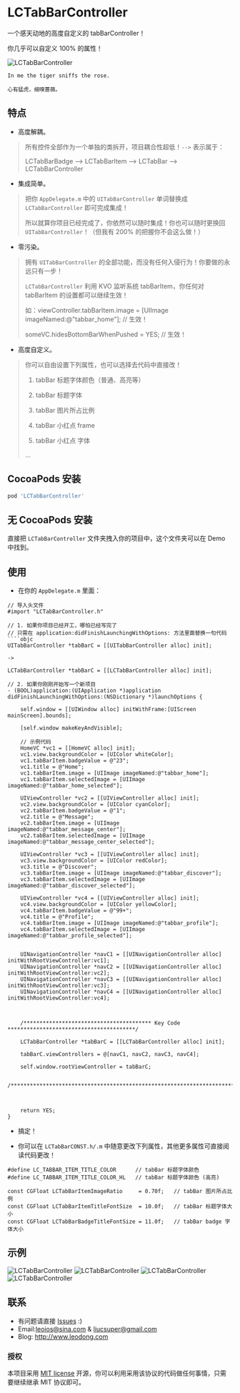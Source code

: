 # LCTabBarController
一个感天动地的高度自定义的 tabBarController！

你几乎可以自定义 100% 的属性！

![LCTabBarController](https://github.com/LeoiOS/LCTabBarController/blob/master/demo01.png)

````
In me the tiger sniffs the rose.

心有猛虎，细嗅蔷薇。
````



## 特点

* 高度解耦。
> 所有控件全部作为一个单独的类拆开，项目耦合性超低！`-->` 表示属于：
>
> LCTabBarBadge --> LCTabBarItem --> LCTabBar --> LCTabBarController

* 集成简单。
> 把你 `AppDelegate.m` 中的 `UITabBarController` 单词替换成 `LCTabBarController` 即可完成集成！
>
> 所以就算你项目已经完成了，你依然可以随时集成！你也可以随时更换回 `UITabBarController`！（但我有 200% 的把握你不会这么做！）

* 零污染。
> 拥有 `UITabBarController` 的全部功能，而没有任何入侵行为！你要做的永远只有一步！
>
> `LCTabBarController` 利用 KVO 监听系统 tabBarItem，你任何对 tabBarItem 的设置都可以继续生效！
>
> 如：viewController.tabBarItem.image = [UIImage imageNamed:@"tabbar_home"]; // 生效！
>
>    someVC.hidesBottomBarWhenPushed = YES;     // 生效！

* 高度自定义。
> 你可以自由设置下列属性，也可以选择去代码中直接改！
>
> 1. tabBar 标题字体颜色（普通、高亮等）
> 
> 2. tabBar 标题字体
>
> 3. tabBar 图片所占比例
>
> 4. tabBar 小红点 frame
>
> 5. tabBar 小红点 字体
>
> ...



## CocoaPods 安装

````ruby
pod 'LCTabBarController'
````



## 无 CocoaPods 安装

直接把 `LCTabBarController` 文件夹拽入你的项目中，这个文件夹可以在 Demo 中找到。



## 使用

* 在你的 `AppDelegate.m` 里面：
````objc
// 导入头文件
#import "LCTabBarController.h"

// 1. 如果你项目已经开工，哪怕已经写完了
// 只需在 application:didFinishLaunchingWithOptions: 方法里面替换一句代码
````objc
UITabBarController *tabBarC = [[UITabBarController alloc] init];

->

LCTabBarController *tabBarC = [[LCTabBarController alloc] init];

// 2. 如果你刚刚开始写一个新项目
- (BOOL)application:(UIApplication *)application didFinishLaunchingWithOptions:(NSDictionary *)launchOptions {
    
    self.window = [[UIWindow alloc] initWithFrame:[UIScreen mainScreen].bounds];
    
    [self.window makeKeyAndVisible];
    
    // 示例代码
    HomeVC *vc1 = [[HomeVC alloc] init];
    vc1.view.backgroundColor = [UIColor whiteColor];
    vc1.tabBarItem.badgeValue = @"23";
    vc1.title = @"Home";
    vc1.tabBarItem.image = [UIImage imageNamed:@"tabbar_home"];
    vc1.tabBarItem.selectedImage = [UIImage imageNamed:@"tabbar_home_selected"];
    
    UIViewController *vc2 = [[UIViewController alloc] init];
    vc2.view.backgroundColor = [UIColor cyanColor];
    vc2.tabBarItem.badgeValue = @"1";
    vc2.title = @"Message";
    vc2.tabBarItem.image = [UIImage imageNamed:@"tabbar_message_center"];
    vc2.tabBarItem.selectedImage = [UIImage imageNamed:@"tabbar_message_center_selected"];
    
    UIViewController *vc3 = [[UIViewController alloc] init];
    vc3.view.backgroundColor = [UIColor redColor];
    vc3.title = @"Discover";
    vc3.tabBarItem.image = [UIImage imageNamed:@"tabbar_discover"];
    vc3.tabBarItem.selectedImage = [UIImage imageNamed:@"tabbar_discover_selected"];
    
    UIViewController *vc4 = [[UIViewController alloc] init];
    vc4.view.backgroundColor = [UIColor yellowColor];
    vc4.tabBarItem.badgeValue = @"99+";
    vc4.title = @"Profile";
    vc4.tabBarItem.image = [UIImage imageNamed:@"tabbar_profile"];
    vc4.tabBarItem.selectedImage = [UIImage imageNamed:@"tabbar_profile_selected"];
    
    
    UINavigationController *navC1 = [[UINavigationController alloc] initWithRootViewController:vc1];
    UINavigationController *navC2 = [[UINavigationController alloc] initWithRootViewController:vc2];
    UINavigationController *navC3 = [[UINavigationController alloc] initWithRootViewController:vc3];
    UINavigationController *navC4 = [[UINavigationController alloc] initWithRootViewController:vc4];
    
    
    
    /**************************************** Key Code ****************************************/

    LCTabBarController *tabBarC = [[LCTabBarController alloc] init];
    
    tabBarC.viewControllers = @[navC1, navC2, navC3, navC4];
    
    self.window.rootViewController = tabBarC;
    
    /******************************************************************************************/
    
    
    
    return YES;
}
````

* 搞定！

* 你可以在 `LCTabBarCONST.h/.m` 中随意更改下列属性，其他更多属性可直接阅读代码更改！
````objc
#define LC_TABBAR_ITEM_TITLE_COLOR      // tabBar 标题字体颜色
#define LC_TABBAR_ITEM_TITLE_COLOR_HL   // tabBar 标题字体颜色 (高亮)

const CGFloat LCTabBarItemImageRatio     = 0.70f;   // tabBar 图片所占比例
const CGFloat LCTabBarItemTitleFontSize  = 10.0f;   // tabBar 标题字体大小
const CGFloat LCTabBarBadgeTitleFontSize = 11.0f;   // tabBar badge 字体大小
````



## 示例


![LCTabBarController](https://github.com/LeoiOS/LCTabBarController/blob/master/demo01.png)
![LCTabBarController](https://github.com/LeoiOS/LCTabBarController/blob/master/demo02.png)
![LCTabBarController](https://github.com/LeoiOS/LCTabBarController/blob/master/demo03.png)
![LCTabBarController](https://github.com/LeoiOS/LCTabBarController/blob/master/demo04.png)



## 联系

* 有问题请直接 [Issues](https://github.com/LeoiOS/LCTabBarController/issues/new) :)
* Email:leoios@sina.com & liucsuper@gmail.com
* Blog: http://www.leodong.com



### 授权
本项目采用 [MIT license](http://opensource.org/licenses/MIT) 开源，你可以利用采用该协议的代码做任何事情，只需要继续继承 MIT 协议即可。
